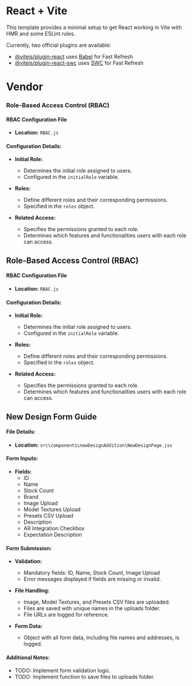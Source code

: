 # React + Vite

This template provides a minimal setup to get React working in Vite with HMR and some ESLint rules.

Currently, two official plugins are available:

- [@vitejs/plugin-react](https://github.com/vitejs/vite-plugin-react/blob/main/packages/plugin-react/README.md) uses [Babel](https://babeljs.io/) for Fast Refresh
- [@vitejs/plugin-react-swc](https://github.com/vitejs/vite-plugin-react-swc) uses [SWC](https://swc.rs/) for Fast Refresh


# Vendor

### Role-Based Access Control (RBAC)

#### RBAC Configuration File
- **Location:** `RBAC.js`
  
#### Configuration Details:
- **Initial Role:**
  - Determines the initial role assigned to users.
  - Configured in the `initialRole` variable.
  
- **Roles:**
  - Define different roles and their corresponding permissions.
  - Specified in the `roles` object.
  
- **Related Access:**
  - Specifies the permissions granted to each role.
  - Determines which features and functionalities users with each role can access.



## Role-Based Access Control (RBAC)

#### RBAC Configuration File
- **Location:** `RBAC.js`
  
#### Configuration Details:
- **Initial Role:**
  - Determines the initial role assigned to users.
  - Configured in the `initialRole` variable.
  
- **Roles:**
  - Define different roles and their corresponding permissions.
  - Specified in the `roles` object.
  
- **Related Access:**
  - Specifies the permissions granted to each role.
  - Determines which features and functionalities users with each role can access.




## New Design Form Guide

#### File Details:
- **Location:** `src\components\newDesignAddition\NewDesignPage.jsx`

#### Form Inputs:
- **Fields:**
  - ID
  - Name
  - Stock Count
  - Brand
  - Image Upload
  - Model Textures Upload
  - Presets CSV Upload
  - Description
  - AR Integration Checkbox
  - Expectation Description

#### Form Submission:
- **Validation:**
  - Mandatory fields: ID, Name, Stock Count, Image Upload
  - Error messages displayed if fields are missing or invalid.

- **File Handling:**
  - Image, Model Textures, and Presets CSV files are uploaded.
  - Files are saved with unique names in the uploads folder.
  - File URLs are logged for reference.

- **Form Data:**
  - Object with all form data, including file names and addresses, is logged.

#### Additional Notes:
- TODO: Implement form validation logic.
- TODO: Implement function to save files to uploads folder.

